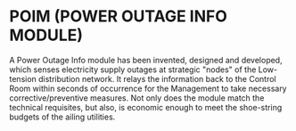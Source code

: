 # POIM (POWER OUTAGE INFO MODULE) 
A Power Outage Info module has been invented, designed and developed, which senses electricity supply outages at strategic "nodes" of the Low-tension distribution network. It relays the information back to the Control Room within seconds of occurrence for the Management to take necessary corrective/preventive measures. Not only does the module match the technical requisites, but also, is economic enough to meet the shoe-string budgets of the ailing utilities.
